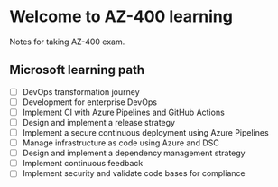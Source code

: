 # Welcome to AZ-400 learning
Notes for taking AZ-400 exam.

## Microsoft learning path
- [ ] DevOps transformation journey
- [ ] Development for enterprise DevOps
- [ ] Implement CI with Azure Pipelines and GitHub Actions
- [ ] Design and implement a release strategy
- [ ] Implement a secure continuous deployment using Azure Pipelines
- [ ] Manage infrastructure as code using Azure and DSC
- [ ] Design and implement a dependency management strategy
- [ ] Implement continuous feedback
- [ ] Implement security and validate code bases for compliance
